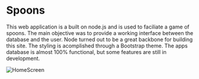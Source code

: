 # Spoons

This web application is a built on node.js and is used to faciliate a game of spoons. The main objective was to provide a working interface between the database and the user. Node turned out to be a great backbone for building this site. The styling is acomplished through a Bootstrap theme. The apps database is almost 100% functional, but some features are still in development. 

![HomeScreen](http://homescreen.png)
